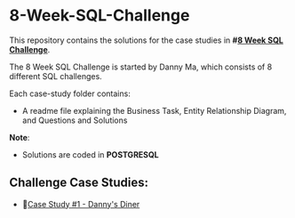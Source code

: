 # 8-Week-SQL-Challenge

This repository contains the solutions for the case studies in **#[8 Week SQL Challenge](https://8weeksqlchallenge.com)**.

The 8 Week SQL Challenge is started by Danny Ma, which consists of 8 different SQL challenges.

Each case-study folder contains:
- A readme file explaining the Business Task, Entity Relationship Diagram, and Questions and Solutions

**Note**: 
- Solutions are coded in **POSTGRESQL**

## Challenge Case Studies:
* 🍜[Case Study #1 - Danny's Diner](https://github.com/Ereh11/8-Week-SQL-Challenge/tree/main/Case%20Study%20%231%20-%20Danny's%20Dinerr)
